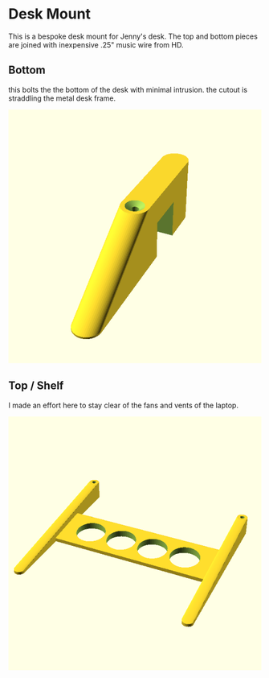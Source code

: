# Desk Mount

This is a bespoke desk mount for Jenny's desk.  The top and bottom pieces are joined with inexpensive .25" music wire from HD.

## Bottom

this bolts the the bottom of the desk with minimal intrusion.  the cutout is straddling the metal desk frame.

![bottom](bottom.scad.png)

## Top / Shelf

I made an effort here to stay clear of the fans and vents of the laptop.

![top](top.scad.png)